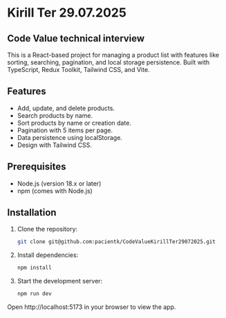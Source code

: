 # Kirill Ter 29.07.2025

## Code Value technical interview

This is a React-based project for managing a product list with features like sorting, searching, pagination, and local
storage persistence. Built with TypeScript, Redux Toolkit, Tailwind CSS, and Vite.

## Features

- Add, update, and delete products.
- Search products by name.
- Sort products by name or creation date.
- Pagination with 5 items per page.
- Data persistence using localStorage.
- Design with Tailwind CSS.

## Prerequisites

- Node.js (version 18.x or later)
- npm (comes with Node.js)

## Installation

1. Clone the repository:
   ```bash
   git clone git@github.com:pacientk/CodeValueKirillTer29072025.git

2. Install dependencies:
   ```bash
   npm install   

3. Start the development server:
   ```bash
   npm run dev

Open http://localhost:5173 in your browser to view the app.


